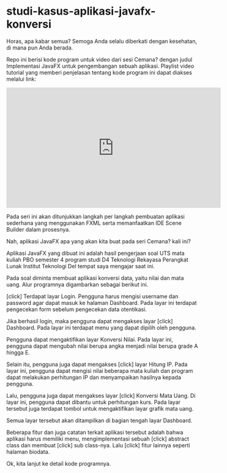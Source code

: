 # studi-kasus-aplikasi-javafx-konversi

Horas, apa kabar semua?
Semoga Anda selalu diberkati dengan kesehatan, di mana pun Anda berada.

Repo ini berisi kode program untuk video dari sesi Cemana? dengan judul Implementasi JavaFX untuk pengembangan sebuah aplikasi.
Playlist video tutorial yang memberi penjelasan tentang kode program ini dapat diakses melalui link:

<iframe width="560" height="315" src="https://www.youtube.com/embed/videoseries?list=PLqGRaSyNCMW907c8Tb67XsPerVYRVZCKg" title="YouTube video player" frameborder="0" allow="accelerometer; autoplay; clipboard-write; encrypted-media; gyroscope; picture-in-picture" allowfullscreen></iframe>


Pada seri ini akan ditunjukkan langkah per langkah pembuatan aplikasi sederhana yang menggunakan FXML serta memanfaatkan IDE Scene Builder dalam prosesnya.

Nah, aplikasi JavaFX apa yang akan kita buat pada seri Cemana? kali ini?

Aplikasi JavaFX yang dibuat ini adalah hasil pengerjaan soal UTS mata kuliah PBO semester 4 program studi D4 Teknologi Rekayasa Perangkat Lunak Institut Teknologi Del tempat saya mengajar saat ini.

Pada soal diminta membuat aplikasi konversi data, yaitu nilai dan mata uang. Alur programnya digambarkan sebagai berikut ini.

[click]
Terdapat layar Login. Pengguna harus mengisi username dan password agar dapat masuk ke halaman Dashboard. Pada layar ini terdapat pengecekan form sebelum pengecekan data otentikasi.

Jika berhasil login, maka pengguna dapat mengakses layar [click] Dashboard. Pada layar ini terdapat menu yang dapat dipilih oleh pengguna. 

Pengguna dapat mengaktifikan layar Konversi Nilai. Pada layar ini, pengguna dapat mengubah nilai berupa angka menjadi nilai berupa grade A hingga E.

Selain itu, pengguna juga dapat mengakses [click] layar Hitung IP. Pada layar ini, pengguna dapat mengisi nilai beberapa mata kuliah dan program dapat melakukan perhitungan IP dan menyampaikan hasilnya kepada pengguna.

Lalu, pengguna juga dapat mengakses layar [click] Konversi Mata Uang. Di layar ini, pengguna dapat dibantu untuk perhitungan kurs. Pada layar tersebut juga terdapat tombol untuk mengaktifikan layar grafik mata uang. 

Semua layar tersebut akan ditampilkan di bagian tengah layar Dashboard.

Beberapa fitur dan juga catatan terkait aplikasi tersebut adalah bahwa aplikasi harus memiliki menu, mengimplementasi sebuah [click] abstract class dan membuat [click] sub class-nya. Lalu [click] fitur lainnya seperti halaman biodata.

Ok, kita lanjut ke detail kode programnya.
